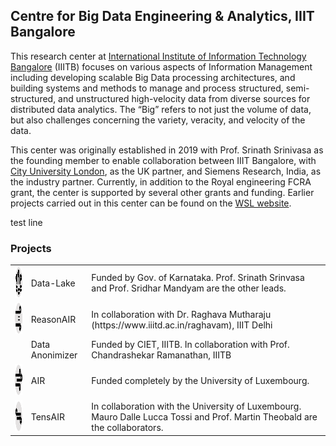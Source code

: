 
## Centre for Big Data Engineering & Analytics, IIIT Bangalore

This research center at [International Institute of Information Technology Bangalore](https://www.iiitb.ac.in/) (IIITB) focuses on various aspects of Information Management including developing scalable Big Data processing architectures, and building systems and methods to manage and process structured, semi-structured, and unstructured high-velocity data from diverse sources for distributed data analytics. The “Big” refers to not just the volume of data, but also challenges concerning the variety, veracity, and velocity of the data. 

This center was originally established in 2019 with Prof. Srinath Srinivasa as the founding member to enable collaboration between IIIT Bangalore, with [City University London](https://www.city.ac.uk/), as the UK partner, and Siemens Research, India, as the industry partner. Currently, in addition to the Royal engineering FCRA grant, the center is supported by several other grants and funding. Earlier projects carried out in this center can be found on the [WSL website](http://wsl.iiitb.ac.in/co-creation-of-a-center-of-excellence-in-big-data-engineering/).

test line

### Projects
  <table>
  <tr>
    <td><a href="https://github.com/bda-uni-lu/AIRm">
  <img src="datalake.png" alt="Data-Lake" title="Data-Lake" width="50" height="50">
  </a></td>
    <td>Data-Lake</td>
    <td>Funded by Gov. of Karnataka. Prof. Srinath Srinvasa and Prof. Sridhar Mandyam are the other leads.</td>
  </tr>
  <tr>
      <td><a href="https://github.com/bda-uni-lu/AIRm">
  <img src="reasone.png" alt="Data-Lake" title="Data-Lake" width="50" height="50">
  </a></td>
    <td>ReasonAIR </td>
    <td>In collaboration with Dr. Raghava Mutharaju (https://www.iiitd.ac.in/raghavam), IIIT Delhi </td>
  </tr>
  <tr>
    <td></td>
    <td>Data Anonimizer</td>
    <td>Funded by CIET, IIITB. In collaboration with Prof. Chandrashekar Ramanathan, IIITB </td>
  </tr>
  <tr>
       <td><a href="https://github.com/bda-uni-lu/AIR">
  <img src="air.png" alt="AIR" title="Data-Lake" width="50" height="50">
  </a></td>
    <td>AIR</td>
    <td>Funded completely by the University of Luxembourg. </td>
  </tr>
  <tr>
       <td><a href="https://gitlab.uni.lu/mdalle/TensAIR">
  <img src="tensor.png" alt="TensAIR" title="TensAIR" width="50" height="50">
  </a></td>
    <td>TensAIR</td>
    <td>In collaboration with the University of Luxembourg. Mauro Dalle Lucca Tossi and Prof. Martin Theobald are the collaborators. </td>
  </tr>
</table>



